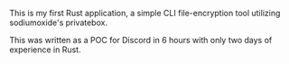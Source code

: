 
This is my first Rust application, a simple CLI file-encryption tool utilizing sodiumoxide's privatebox.

This was written as a POC for Discord in 6 hours with only two days of experience in Rust.
